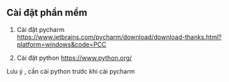 ## Cài đặt phần mềm 

1. Cài đặt pycharm 
https://www.jetbrains.com/pycharm/download/download-thanks.html?platform=windows&code=PCC

2. Cài đặt python 
https://www.python.org/

Lưu ý , cần cài python trước khi cài pycharm 
